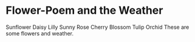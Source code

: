 # Flower-Poem and the Weather

Sunflower
Daisy
Lilly
Sunny
Rose
Cherry Blossom
Tulip
Orchid
These are some flowers and weather.
